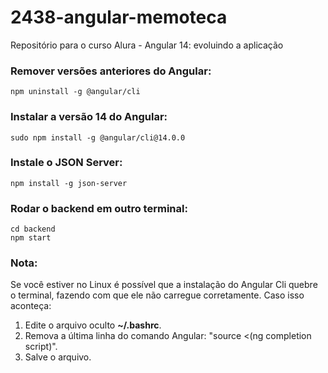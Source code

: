 # 2438-angular-memoteca
Repositório para o curso Alura - Angular 14: evoluindo a aplicação


### Remover versões anteriores do Angular:
```
npm uninstall -g @angular/cli
```

### Instalar a versão 14 do Angular:
```
sudo npm install -g @angular/cli@14.0.0
```

### Instale o JSON Server:
```
npm install -g json-server 
```

### Rodar o backend em outro terminal:
``` 
cd backend
npm start
```

### Nota:
Se você estiver no Linux é possível que a instalação do Angular Cli quebre o terminal, fazendo com que ele não carregue corretamente. Caso isso aconteça:

1. Edite o arquivo oculto **~/.bashrc**.
2. Remova a última linha do comando Angular: "source <(ng completion script)".
3. Salve o arquivo.

